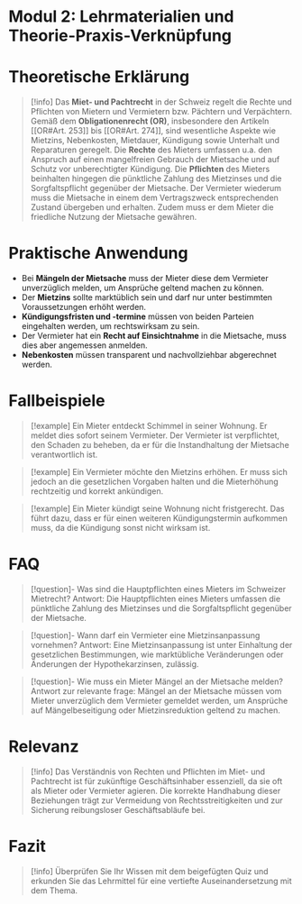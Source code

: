 # Modul 2: Lehrmaterialien und Theorie-Praxis-Verknüpfung

# Theoretische Erklärung
>[!info] 
>Das **Miet- und Pachtrecht** in der Schweiz regelt die Rechte und Pflichten von Mietern und Vermietern bzw. Pächtern und Verpächtern. Gemäß dem **Obligationenrecht (OR)**, insbesondere den Artikeln [[OR#Art. 253]] bis [[OR#Art. 274]], sind wesentliche Aspekte wie Mietzins, Nebenkosten, Mietdauer, Kündigung sowie Unterhalt und Reparaturen geregelt. Die **Rechte** des Mieters umfassen u.a. den Anspruch auf einen mangelfreien Gebrauch der Mietsache und auf Schutz vor unberechtigter Kündigung. Die **Pflichten** des Mieters beinhalten hingegen die pünktliche Zahlung des Mietzinses und die Sorgfaltspflicht gegenüber der Mietsache. Der Vermieter wiederum muss die Mietsache in einem dem Vertragszweck entsprechenden Zustand übergeben und erhalten. Zudem muss er dem Mieter die friedliche Nutzung der Mietsache gewähren.

# Praktische Anwendung
- Bei **Mängeln der Mietsache** muss der Mieter diese dem Vermieter unverzüglich melden, um Ansprüche geltend machen zu können.
- Der **Mietzins** sollte marktüblich sein und darf nur unter bestimmten Voraussetzungen erhöht werden.
- **Kündigungsfristen und -termine** müssen von beiden Parteien eingehalten werden, um rechtswirksam zu sein.
- Der Vermieter hat ein **Recht auf Einsichtnahme** in die Mietsache, muss dies aber angemessen anmelden.
- **Nebenkosten** müssen transparent und nachvollziehbar abgerechnet werden.

# Fallbeispiele
>[!example] Ein Mieter entdeckt Schimmel in seiner Wohnung. Er meldet dies sofort seinem Vermieter. Der Vermieter ist verpflichtet, den Schaden zu beheben, da er für die Instandhaltung der Mietsache verantwortlich ist.

>[!example] Ein Vermieter möchte den Mietzins erhöhen. Er muss sich jedoch an die gesetzlichen Vorgaben halten und die Mieterhöhung rechtzeitig und korrekt ankündigen.

>[!example] Ein Mieter kündigt seine Wohnung nicht fristgerecht. Das führt dazu, dass er für einen weiteren Kündigungstermin aufkommen muss, da die Kündigung sonst nicht wirksam ist.

# FAQ
>[!question]- Was sind die Hauptpflichten eines Mieters im Schweizer Mietrecht?
>Antwort: Die Hauptpflichten eines Mieters umfassen die pünktliche Zahlung des Mietzinses und die Sorgfaltspflicht gegenüber der Mietsache.

>[!question]- Wann darf ein Vermieter eine Mietzinsanpassung vornehmen?
>Antwort: Eine Mietzinsanpassung ist unter Einhaltung der gesetzlichen Bestimmungen, wie marktübliche Veränderungen oder Änderungen der Hypothekarzinsen, zulässig.

>[!question]- Wie muss ein Mieter Mängel an der Mietsache melden?
>Antwort zur relevante frage: Mängel an der Mietsache müssen vom Mieter unverzüglich dem Vermieter gemeldet werden, um Ansprüche auf Mängelbeseitigung oder Mietzinsreduktion geltend zu machen.

# Relevanz
>[!info] 
>Das Verständnis von Rechten und Pflichten im Miet- und Pachtrecht ist für zukünftige Geschäftsinhaber essenziell, da sie oft als Mieter oder Vermieter agieren. Die korrekte Handhabung dieser Beziehungen trägt zur Vermeidung von Rechtsstreitigkeiten und zur Sicherung reibungsloser Geschäftsabläufe bei.

# Fazit
>[!info] 
>Überprüfen Sie Ihr Wissen mit dem beigefügten Quiz und erkunden Sie das Lehrmittel für eine vertiefte Auseinandersetzung mit dem Thema.
